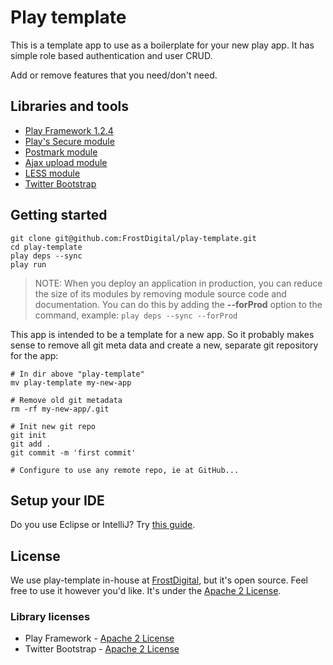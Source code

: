 Play template
=============

This is a template app to use as a boilerplate for your new play app. It has simple role based authentication and user CRUD.

Add or remove features that you need/don't need.

Libraries and tools
-------------------

* [Play Framework 1.2.4](http://www.playframework.org/)
* [Play's Secure module](http://www.playframework.org/documentation/1.2.4/secure)
* [Postmark module](https://github.com/FrostDigital/play-postmark)
* [Ajax upload module](https://github.com/FrostDigital/play-ajaxupload)
* [LESS module](http://www.playframework.org/modules/less-0.3.compatibility/home)
* [Twitter Bootstrap](http://twitter.github.com/bootstrap/)


Getting started
---------------

    git clone git@github.com:FrostDigital/play-template.git
    cd play-template
    play deps --sync 
    play run

> NOTE: When you deploy an application in production, you can reduce the size of its modules by removing module source code and documentation. You can do this by adding the **--forProd** option to the command, example: `play deps --sync --forProd`

This app is intended to be a template for a new app. So it probably makes sense to remove all git meta data and create a new, separate git repository for the app:

    # In dir above "play-template"
    mv play-template my-new-app
    
    # Remove old git metadata
    rm -rf my-new-app/.git
	
	# Init new git repo
    git init
    git add .
    git commit -m 'first commit'
    
    # Configure to use any remote repo, ie at GitHub...


Setup your IDE
--------------

Do you use Eclipse or IntelliJ? Try [this guide](http://www.playframework.org/documentation/1.2.3/ide).

License
-------

We use play-template in-house at [FrostDigital](http://frostdigital.se), but it's open source. Feel free to use it however you'd like. It's under the [Apache 2 License](http://en.wikipedia.org/wiki/Apache_2_License).

### Library licenses

* Play Framework - [Apache 2 License](http://en.wikipedia.org/wiki/Apache_2_License)
* Twitter Bootstrap - [Apache 2 License](http://en.wikipedia.org/wiki/Apache_2_License)
